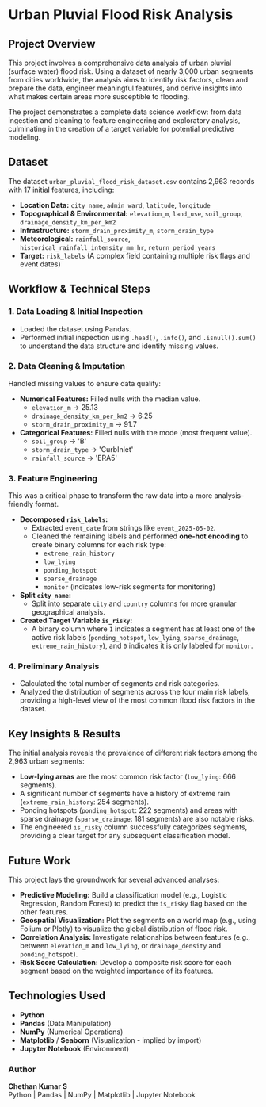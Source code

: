 # Urban Pluvial Flood Risk Analysis

## Project Overview
This project involves a comprehensive data analysis of urban pluvial (surface water) flood risk. Using a dataset of nearly 3,000 urban segments from cities worldwide, the analysis aims to identify risk factors, clean and prepare the data, engineer meaningful features, and derive insights into what makes certain areas more susceptible to flooding.

The project demonstrates a complete data science workflow: from data ingestion and cleaning to feature engineering and exploratory analysis, culminating in the creation of a target variable for potential predictive modeling.

## Dataset
The dataset `urban_pluvial_flood_risk_dataset.csv` contains 2,963 records with 17 initial features, including:

*   **Location Data:** `city_name`, `admin_ward`, `latitude`, `longitude`
*   **Topographical & Environmental:** `elevation_m`, `land_use`, `soil_group`, `drainage_density_km_per_km2`
*   **Infrastructure:** `storm_drain_proximity_m`, `storm_drain_type`
*   **Meteorological:** `rainfall_source`, `historical_rainfall_intensity_mm_hr`, `return_period_years`
*   **Target:** `risk_labels` (A complex field containing multiple risk flags and event dates)

## Workflow & Technical Steps

### 1. Data Loading & Initial Inspection
*   Loaded the dataset using Pandas.
*   Performed initial inspection using `.head()`, `.info()`, and `.isnull().sum()` to understand the data structure and identify missing values.

### 2. Data Cleaning & Imputation
Handled missing values to ensure data quality:
*   **Numerical Features:** Filled nulls with the median value.
    *   `elevation_m` → 25.13
    *   `drainage_density_km_per_km2` → 6.25
    *   `storm_drain_proximity_m` → 91.7
*   **Categorical Features:** Filled nulls with the mode (most frequent value).
    *   `soil_group` → 'B'
    *   `storm_drain_type` → 'CurbInlet'
    *   `rainfall_source` → 'ERA5'

### 3. Feature Engineering
This was a critical phase to transform the raw data into a more analysis-friendly format.

*   **Decomposed `risk_labels`:**
    *   Extracted `event_date` from strings like `event_2025-05-02`.
    *   Cleaned the remaining labels and performed **one-hot encoding** to create binary columns for each risk type:
        *   `extreme_rain_history`
        *   `low_lying`
        *   `ponding_hotspot`
        *   `sparse_drainage`
        *   `monitor` (indicates low-risk segments for monitoring)
*   **Split `city_name`:**
    *   Split into separate `city` and `country` columns for more granular geographical analysis.
*   **Created Target Variable `is_risky`:**
    *   A binary column where `1` indicates a segment has at least one of the active risk labels (`ponding_hotspot`, `low_lying`, `sparse_drainage`, `extreme_rain_history`), and `0` indicates it is only labeled for `monitor`.

### 4. Preliminary Analysis
*   Calculated the total number of segments and risk categories.
*   Analyzed the distribution of segments across the four main risk labels, providing a high-level view of the most common flood risk factors in the dataset.

## Key Insights & Results
The initial analysis reveals the prevalence of different risk factors among the 2,963 urban segments:
*   **Low-lying areas** are the most common risk factor (`low_lying`: 666 segments).
*   A significant number of segments have a history of extreme rain (`extreme_rain_history`: 254 segments).
*   Ponding hotspots (`ponding_hotspot`: 222 segments) and areas with sparse drainage (`sparse_drainage`: 181 segments) are also notable risks.
*   The engineered `is_risky` column successfully categorizes segments, providing a clear target for any subsequent classification model.

## Future Work
This project lays the groundwork for several advanced analyses:
*   **Predictive Modeling:** Build a classification model (e.g., Logistic Regression, Random Forest) to predict the `is_risky` flag based on the other features.
*   **Geospatial Visualization:** Plot the segments on a world map (e.g., using Folium or Plotly) to visualize the global distribution of flood risk.
*   **Correlation Analysis:** Investigate relationships between features (e.g., between `elevation_m` and `low_lying`, or `drainage_density` and `ponding_hotspot`).
*   **Risk Score Calculation:** Develop a composite risk score for each segment based on the weighted importance of its features.

## Technologies Used
*   **Python**
*   **Pandas** (Data Manipulation)
*   **NumPy** (Numerical Operations)
*   **Matplotlib** / **Seaborn** (Visualization - implied by import)
*   **Jupyter Notebook** (Environment)

### Author
**Chethan Kumar S**  
Python | Pandas | NumPy | Matplotlib | Jupyter Notebook
